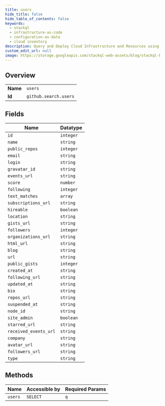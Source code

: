 ```yaml
---
title: users
hide_title: false
hide_table_of_contents: false
keywords:
  - stackql
  - infrastructure-as-code
  - configuration-as-data
  - cloud inventory
description: Query and Deploy Cloud Infrastructure and Resources using SQL
custom_edit_url: null
image: https://storage.googleapis.com/stackql-web-assets/blog/stackql-blog-post-featured-image.png
---
```

  
    

## Overview
<table><tbody>
<tr><td><b>Name</b></td><td><code>users</code></td></tr>
<tr><td><b>Id</b></td><td><code>github.search.users</code></td></tr>
</tbody></table>

## Fields
| Name | Datatype |
| ---- | -------- |
| `id` | `integer` |
| `name` | `string` |
| `public_repos` | `integer` |
| `email` | `string` |
| `login` | `string` |
| `gravatar_id` | `string` |
| `events_url` | `string` |
| `score` | `number` |
| `following` | `integer` |
| `text_matches` | `array` |
| `subscriptions_url` | `string` |
| `hireable` | `boolean` |
| `location` | `string` |
| `gists_url` | `string` |
| `followers` | `integer` |
| `organizations_url` | `string` |
| `html_url` | `string` |
| `blog` | `string` |
| `url` | `string` |
| `public_gists` | `integer` |
| `created_at` | `string` |
| `following_url` | `string` |
| `updated_at` | `string` |
| `bio` | `string` |
| `repos_url` | `string` |
| `suspended_at` | `string` |
| `node_id` | `string` |
| `site_admin` | `boolean` |
| `starred_url` | `string` |
| `received_events_url` | `string` |
| `company` | `string` |
| `avatar_url` | `string` |
| `followers_url` | `string` |
| `type` | `string` |
## Methods
| Name | Accessible by | Required Params |
| ---- | ------------- | --------------- |
| `users` | `SELECT` | `q` |
